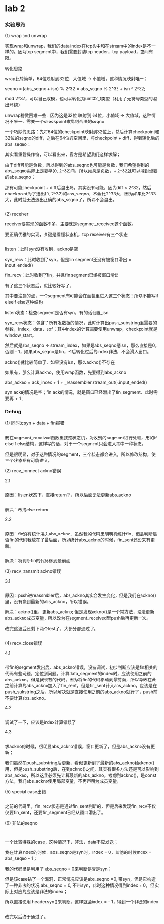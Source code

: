 # lab 2

### 实验思路

(1) wrap and unwrap

实现wrap和unwrap，我们的data index在tcp头中和在stream中的index是不一样的。因为tcp segment中，我们需要封装tcp header，tcp payload，空间有限。



转化思路

wrap比较简单，64位映射到32位，大值域 -> 小值域，这种情况映射唯一；

seqno = (abs\_seqno + isn) % 2^32 = abs\_seqno % 2^32 + isn ^ 2^32;

mod 2^32，可以自己取模，也可以转化为uint32\_t类型（利用了无符号类型的溢出环绕）



unwrap稍微困难一些，因为这是32位 映射到 64位，小值域 -> 大值域，这种情况不唯一，需要一个checkpoint来找到合法的seqno



一个巧妙的思路：先将64位的checkpoint映射到32位上，然后计算checkpoint和32位的seqno的diff，之后在64位的空间里，将checkpoint + diff，得到转化后的abs\_seqno；

其实看重载操作符，可以看出来，官方是希望我们这样求解；

由于diff可能是负数，所以得到的abs\_seqno也可能是负数，我们希望得到的abs\_seqno实际上是要早\[0, 2^32)间，所以如果是负数，+ 2^32就可以得到想要的abs\_seqno；

那有可能checkpoint + diff后溢出吗，其实没有可能，因为diff < 2^32，然后checkpoint为了选出\[0, 2^32)的abs\_seqno，不会比2^33大，因为如果比2^33大，此时就无法选出正确的abs\_seqno了，所以不会溢出。

<div align="left">

<figure><img src="../../.gitbook/assets/image (160).png" alt=""><figcaption></figcaption></figure>

</div>



(2) receiver

receiver要实现的函数不多，主要就是segmnet\_received这个函数。

要正确优雅的实现，关键是看懂状态机，tcp receiver有三个状态

<div align="left">

<figure><img src="../../.gitbook/assets/image (161).png" alt=""><figcaption></figcaption></figure>

</div>



listen：此时syn没有收到，ackno是空

syn\_recv：此时收到了syn，但是fin segment还没有被窗口滑出 = input\_ended()

fin\_recv：此时收到了fin，并且fin segment已经被窗口滑出



有了这三个状态后，就比较好写了。

其中要注意的点，一个segment有可能会在函数里进入这三个状态！所以不能写if elseif else这种结构



listen状态：检查segment是否有syn，有的话设置\_isn

syn\_recv状态：包含了所有发数据的情况，此时计算出push\_substring里需要的参数，index，data，eof；其中index的计算需要使用unwrap，checkpoint就是window\_start。

然后就是abs\_seqno -> stream\_index，如果是abs\_seqno是isn，那么直接是0，否则 - 1，如果abs\_seqno是fin，-1后转化过后的index非法，不会滑入窗口。



ackno()就比较简单了，如果没有isn，那么ackno()不存在

如果有，那么计算ackno，使用wrap函数，先要得到abs\_ackno

abs\_ackno = ack\_index + 1 + \_reassembler.stream\_out().input\_ended()

syn ack的情况是空；fin ack的情况，就是窗口已经滑出了fin\_segment，此时需要再 + 1；



### Debug

(1) 同时发syn + data + fin报错

<figure><img src="../../.gitbook/assets/image (145).png" alt=""><figcaption></figcaption></figure>

我在segment\_received函数里按照状态机，对收到的segment进行处理，用的if elseif else结构，这样写的话，对于一个segment只会进入其中一种状态。

但是很明显，对于这种情况的segment，三个状态都会进入，所以修改结构，使三个状态都有可能进入。



(2) recv\_connect  ackno错误

2.1&#x20;

<figure><img src="../../.gitbook/assets/image (146).png" alt=""><figcaption></figcaption></figure>

原因：listen状态下，直接return了，所以后面无法更新abs\_ackno

<div align="left">

<figure><img src="../../.gitbook/assets/image (147).png" alt=""><figcaption></figcaption></figure>

</div>

解决：改成else return



2.2

<div align="left">

<figure><img src="../../.gitbook/assets/image (148).png" alt=""><figcaption></figcaption></figure>

</div>

原因：fin没有统计进入abs\_ackno，虽然我的代码里明明有统计fin，但是判断是否fin的代码我放在了最后面，所以统计abs\_ackno的时候，fin\_sent还没来有更新。

<figure><img src="../../.gitbook/assets/image (149).png" alt=""><figcaption></figcaption></figure>

解决：将判断fin的代码移到最前面



(3) recv\_transmit ackno错误

3.1

<figure><img src="../../.gitbook/assets/image (150).png" alt=""><figcaption></figcaption></figure>

原因：push进reassmbler后，abs\_ackno其实会发生变化，但是我们在ackno()里，没有拿到最新的abs\_ackno，所以错误。

解决：ackno()里，更新abs\_ackno; 但是发现ackno()是一个常方法，没法更新abs\_ackno成员变量，所以改为在segment\_received里push后再更新一次。



改完这波后还剩下两个test了，大部分都通过了。

<div align="left">

<figure><img src="../../.gitbook/assets/image (151).png" alt=""><figcaption></figcaption></figure>

</div>



(4) recv\_close错误

4.1&#x20;

<figure><img src="../../.gitbook/assets/image (152).png" alt=""><figcaption></figcaption></figure>

带fin的segment发出后，abs\_ackno错误，没有调试，初步判断应该是fin相关的代码有些问题，定位到问题。计算data\_segment的index时，应该使用之前的abs\_ackno，但是我现有的代码，因为将fin的代码移动到最前面，所以导致在此之前计算的abs\_ackno加入了fin\_sent，但是fin\_sent计入abs\_ackno，应该是在push\_substring之后，所以解决就是直接使用之前的abs\_ackno就行了，push前不要计算abs\_ackno。



4.2&#x20;

<figure><img src="../../.gitbook/assets/image (153).png" alt=""><figcaption></figcaption></figure>

调试了一下，应该是index计算错误了



4.3&#x20;

<figure><img src="../../.gitbook/assets/image (154).png" alt=""><figcaption></figcaption></figure>

求ackno的时候，很明显abs\_ackno错误，窗口更新了，但是abs\_ackno没有更新；

我们虽然在push\_substring后更新，看似更新到了最新的abs\_ackno给akcno()用，但是push\_substring后，在到ackno()之间，其实有很多方法还是可以影响到abs\_ackno，所以这里必须先计算最新的abs\_ackno，考虑到ackno()，是const方法，我们abs\_ackno使用局部变量，不再声明为成员变量。



(5) special case出错

<div align="left">

<figure><img src="../../.gitbook/assets/image (155).png" alt=""><figcaption></figcaption></figure>

</div>

之前的代码里，fin\_recv状态是通过fin\_sent判断的，但是后来发现fin\_recv不仅仅要fin\_sent，还要fin\_segment已经从窗口滑出了。



(6) 非法的seqno

<figure><img src="../../.gitbook/assets/image (156).png" alt=""><figcaption></figcaption></figure>

<figure><img src="../../.gitbook/assets/image (157).png" alt=""><figcaption></figcaption></figure>

一个比较特殊的case，这种情况下，非法，data不应发送；

我在计算index的时候，abs\_seqno是syn时，index = 0，其他的时候index = abs\_seqno - 1；

我的代码里是利用了 abs\_seqno = 0来判断是否是syn；

但是该case钻了一个漏洞，正常情况应该是abs\_seqno =0, 带syn，但是它构造了一种非法的状况 abs\_seqno = 0, 不带syn，此时这种情况得到index = 0，但实际上对应的应该是非法的index；

所以直接使用 header.syn()来判断，这样就会index = - 1，得到一个非法的index

<div align="left">

<figure><img src="../../.gitbook/assets/image (158).png" alt=""><figcaption></figcaption></figure>

</div>

改完以后终于通过了。

<div align="left">

<figure><img src="../../.gitbook/assets/image (159).png" alt=""><figcaption></figcaption></figure>

</div>
